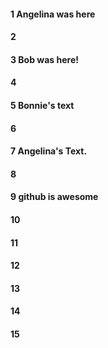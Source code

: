 #### 1 Angelina was here
#### 2
#### 3  Bob was here!
#### 4
#### 5 Bonnie's text
#### 6
#### 7 Angelina's Text.
#### 8
#### 9 github is awesome
#### 10
#### 11
#### 12
#### 13
#### 14
#### 15